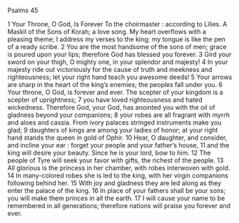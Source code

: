 Psalms 45

1	Your Throne, O God, Is Forever To the choirmaster : according to Lilies. A Maskil of the Sons of Korah; a love song. My heart overflows with a pleasing theme; I address my verses to the king; my tongue is like the pen of a ready scribe.
2	You are the most handsome of the sons of men; grace is poured upon your lips; therefore God has blessed you forever.
3	Gird your sword on your thigh, O mighty one, in your splendor and majesty!
4	In your majesty ride out victoriously for the cause of truth and meekness and righteousness; let your right hand teach you awesome deeds!
5	Your arrows are sharp in the heart of the king’s enemies; the peoples fall under you.
6	Your throne, O God, is forever and ever. The scepter of your kingdom is a scepter of uprightness;
7	you have loved righteousness and hated wickedness. Therefore God, your God, has anointed you with the oil of gladness beyond your companions;
8	your robes are all fragrant with myrrh and aloes and cassia. From ivory palaces stringed instruments make you glad;
9	daughters of kings are among your ladies of honor; at your right hand stands the queen in gold of Ophir.
10	Hear, O daughter, and consider, and incline your ear : forget your people and your father’s house,
11	and the king will desire your beauty. Since he is your lord, bow to him.
12	The people of Tyre will seek your favor with gifts, the richest of the people.
13	All glorious is the princess in her chamber, with robes interwoven with gold.
14	In many-colored robes she is led to the king, with her virgin companions following behind her.
15	With joy and gladness they are led along as they enter the palace of the king.
16	In place of your fathers shall be your sons; you will make them princes in all the earth.
17	I will cause your name to be remembered in all generations; therefore nations will praise you forever and ever.

